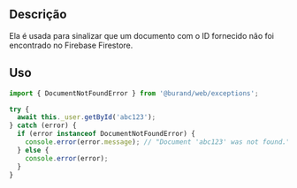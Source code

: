 ## Descrição

Ela é usada para sinalizar que um documento com o ID fornecido não foi encontrado no Firebase Firestore.

## Uso

```typescript
import { DocumentNotFoundError } from '@burand/web/exceptions';

try {
  await this._user.getById('abc123');
} catch (error) {
  if (error instanceof DocumentNotFoundError) {
    console.error(error.message); // "Document 'abc123' was not found."
  } else {
    console.error(error);
  }
}
```
